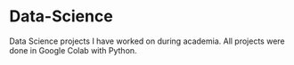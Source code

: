 # Data-Science
Data Science projects I have worked on during academia. All projects were done in Google Colab with Python.
